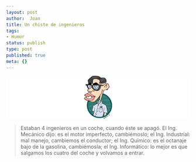 ```yaml
---
layout: post
author:  Joan
title: Un chiste de ingenieros
tags:
- Humor
status: publish
type: post
published: true
meta: {}
---
```

<img src="../images_posts/nerd.jpg" alt="Nerd" class="alignright" />

<blockquote>Estaban 4 ingenieros en un coche, cuando éste se apagó. El Ing. Mecánico dijo: es el motor imperfecto, cambiémoslo; el Ing. Industrial: mal manejo, cambiemos el conductor; el Ing. Químico: es el octanaje bajo de la gasolina, cambiémosla; el Ing. Informático: lo mejor es que salgamos los cuatro del coche y volvamos a entrar.</blockquote>
